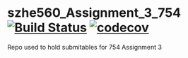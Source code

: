 # szhe560_Assignment_3_754 [![Build Status](https://travis-ci.com/SamuelZheng11/szhe560_Assignment_3_754.svg?branch=master)](https://travis-ci.com/SamuelZheng11/szhe560_Assignment_3_754) [![codecov](https://codecov.io/gh/SamuelZheng11/szhe560_Assignment_3_754/branch/master/graph/badge.svg)](https://codecov.io/gh/SamuelZheng11/szhe560_Assignment_3_754)
Repo used to hold submitables for 754 Assignment 3
